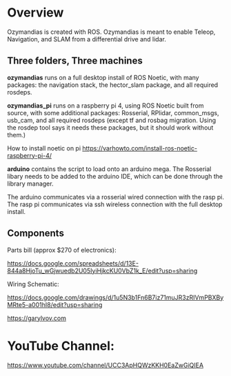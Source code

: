 # Overview

Ozymandias is created with ROS. Ozymandias is meant to enable Teleop, Navigation, and SLAM from a differential drive and lidar.

## Three folders, Three machines
**ozymandias** runs on a full desktop install of ROS Noetic, with many packages: the navigation stack, the hector_slam package, and all required rosdeps.

**ozymandias_pi** runs on a raspberry pi 4, using ROS Noetic built from source, with some additional packages: Rosserial, RPlidar, common_msgs, usb_cam, and all required rosdeps (except tf and rosbag migration. Using the rosdep tool says it needs these packages, but it should work without them.) 

How to install noetic on pi https://varhowto.com/install-ros-noetic-raspberry-pi-4/

**arduino** contains the script to load onto an arduino mega. The Rosserial libary needs to be added to the arduino IDE, which can be done through the library manager.

The arduino communicates via a rosserial wired connection with the rasp pi. The rasp pi communicates via ssh wireless connection with the full desktop install.

## Components

Parts bill (approx $270 of electronics):

https://docs.google.com/spreadsheets/d/13E-844a8HjoTu_wGjwuedb2U05IyiHjkcKU0VbZ1k_E/edit?usp=sharing

Wiring Schematic:

https://docs.google.com/drawings/d/1u5N3b1Fn6B7iz71muJR3zRIVmPBXByMRte5-a001hI8/edit?usp=sharing

https://garylvov.com
# YouTube Channel:
https://www.youtube.com/channel/UCC3ApHQWzKKH0EaZwGiQIEA
